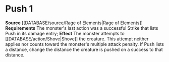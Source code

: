 ﻿---
actions: '[one-action]'
id: '47'
name: Push
rarity: Common
rus_type_level: null
source: '[[DATABASE/source/Rage of Elements|Rage of Elements]]'
trait: null
type: Creature Ability

---
# Push <span class="action-icon">1</span>

**Source** [[DATABASE/source/Rage of Elements|Rage of Elements]]
**Requirements** The monster's last action was a successful Strike that lists Push in its damage entry; **Effect** The monster attempts to [[DATABASE/action/Shove|Shove]] the creature. This attempt neither applies nor counts toward the monster's multiple attack penalty. If Push lists a distance, change the distance the creature is pushed on a success to that distance.